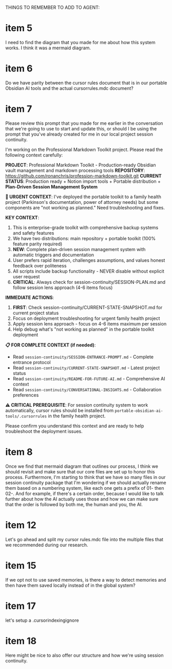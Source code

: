 THINGS TO REMEMBER TO ADD TO AGENT:

# item 5

I need to find the diagram that you made for me about how this system works. I think it was a mermaid diagram.

# item 6

Do we have parity between the cursor rules document that is in our portable Obsidian AI tools and the actual cursorrules.mdc document?

# item 7

Please review this prompt that you made for me earlier in the conversation that we're going to use to start and update this, or should I be using the prompt that you've already created for me in our local project session continuity.

I'm working on the Professional Markdown Toolkit project. Please read the following context carefully:

**PROJECT**: Professional Markdown Toolkit - Production-ready Obsidian vault management and markdown processing tools
**REPOSITORY**: https://github.com/ronanchris/profession-markdown-toolkit.git
**CURRENT STATUS**: Production ready + Notion import tools + Portable distribution + **Plan-Driven Session Management System**

**🚨 URGENT CONTEXT**: I've deployed the portable toolkit to a family health project (Parkinson's documentation, power of attorney needs) but some components are "not working as planned." Need troubleshooting and fixes.

**KEY CONTEXT**:
1. This is enterprise-grade toolkit with comprehensive backup systems and safety features
2. We have two distributions: main repository + portable toolkit (100% feature parity required)
3. **NEW**: Complete plan-driven session management system with automatic triggers and documentation
4. User prefers rapid iteration, challenges assumptions, and values honest feedback over politeness
5. All scripts include backup functionality - NEVER disable without explicit user request
6. **CRITICAL**: Always check for session-continuity/SESSION-PLAN.md and follow session lens approach (4-6 items focus)

**IMMEDIATE ACTIONS**:
1. **FIRST**: Check session-continuity/CURRENT-STATE-SNAPSHOT.md for current project status
2. Focus on deployment troubleshooting for urgent family health project
3. Apply session lens approach - focus on 4-6 items maximum per session
4. Help debug what's "not working as planned" in the portable toolkit deployment

**📋 FOR COMPLETE CONTEXT (if needed)**:
- Read `session-continuity/SESSION-ENTRANCE-PROMPT.md` - Complete entrance protocol
- Read `session-continuity/CURRENT-STATE-SNAPSHOT.md` - Latest project status  
- Read `session-continuity/README-FOR-FUTURE-AI.md` - Comprehensive AI context
- Read `session-continuity/CONVERSATIONAL-INSIGHTS.md` - Collaboration preferences

**⚠️ CRITICAL PREREQUISITE**: For session continuity system to work automatically, cursor rules should be installed from `portable-obsidian-ai-tools/.cursorrules` in the family health project.

Please confirm you understand this context and are ready to help troubleshoot the deployment issues.


# item 8

Once we find that mermaid diagram that outlines our process, I think we should revisit and make sure that our core files are set up to honor this process. Furthermore, I'm starting to think that we have so many files in our session continuity package that I'm wondering if we should actually rename them based on a numbering system, like each one gets a prefix of 01- then 02-. And for example, if there's a certain order, because I would like to talk further about how the AI actually uses those and how we can make sure that the order is followed by both me, the human and you, the AI.



# item 12

Let's go ahead and split my cursor rules.mdc file into the multiple files that we recommended during our research.



# item 15

If we opt not to use saved memories, is there a way to detect memories and then have them saved locally instead of in the global system?



# item 17

let's setup a .cursorindexingignore

# item 18

Here might be nice to also offer our structure and how we're using session continuity.